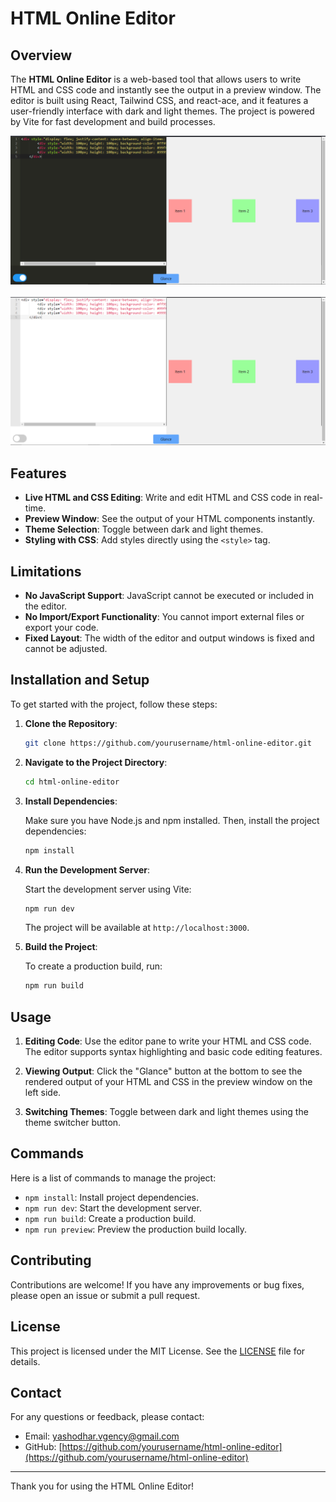 # HTML Online Editor

## Overview

The **HTML Online Editor** is a web-based tool that allows users to write HTML and CSS code and instantly see the output in a preview window. The editor is built using React, Tailwind CSS, and react-ace, and it features a user-friendly interface with dark and light themes. The project is powered by Vite for fast development and build processes.

<img src="./src/assets/dark.PNG">
<br>
<br>
<img src="./src/assets/white.PNG">

## Features

- **Live HTML and CSS Editing**: Write and edit HTML and CSS code in real-time.
- **Preview Window**: See the output of your HTML components instantly.
- **Theme Selection**: Toggle between dark and light themes.
- **Styling with CSS**: Add styles directly using the `<style>` tag.

## Limitations

- **No JavaScript Support**: JavaScript cannot be executed or included in the editor.
- **No Import/Export Functionality**: You cannot import external files or export your code.
- **Fixed Layout**: The width of the editor and output windows is fixed and cannot be adjusted.

## Installation and Setup

To get started with the project, follow these steps:

1. **Clone the Repository**:

    ```bash
    git clone https://github.com/yourusername/html-online-editor.git
    ```

2. **Navigate to the Project Directory**:

    ```bash
    cd html-online-editor
    ```

3. **Install Dependencies**:

    Make sure you have Node.js and npm installed. Then, install the project dependencies:

    ```bash
    npm install
    ```

4. **Run the Development Server**:

    Start the development server using Vite:

    ```bash
    npm run dev
    ```

    The project will be available at `http://localhost:3000`.

5. **Build the Project**:

    To create a production build, run:

    ```bash
    npm run build
    ```

## Usage

1. **Editing Code**: Use the editor pane to write your HTML and CSS code. The editor supports syntax highlighting and basic code editing features.

2. **Viewing Output**: Click the "Glance" button at the bottom to see the rendered output of your HTML and CSS in the preview window on the left side.

3. **Switching Themes**: Toggle between dark and light themes using the theme switcher button.

## Commands

Here is a list of commands to manage the project:

- `npm install`: Install project dependencies.
- `npm run dev`: Start the development server.
- `npm run build`: Create a production build.
- `npm run preview`: Preview the production build locally.

## Contributing

Contributions are welcome! If you have any improvements or bug fixes, please open an issue or submit a pull request.

## License

This project is licensed under the MIT License. See the [LICENSE](LICENSE) file for details.

## Contact

For any questions or feedback, please contact:

- Email: [yashodhar.vgency@gmail.com](mailto:yashodhar.vgency@gmail.com)
- GitHub: [https://github.com/yourusername/html-online-editor](https://github.com/yourusername/html-online-editor)

---

Thank you for using the HTML Online Editor!
